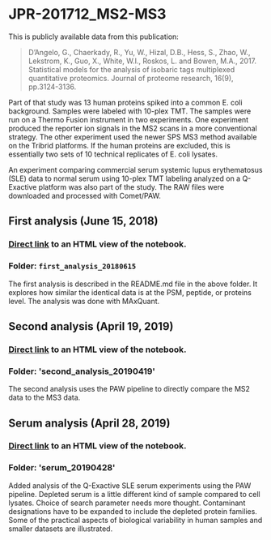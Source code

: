 # JPR-201712_MS2-MS3

This is publicly available data from this publication:
> D’Angelo, G., Chaerkady, R., Yu, W., Hizal, D.B., Hess, S., Zhao, W., Lekstrom, K., Guo, X., White, W.I., Roskos, L. and Bowen, M.A., 2017. Statistical models for the analysis of isobaric tags multiplexed quantitative proteomics. Journal of proteome research, 16(9), pp.3124-3136.

Part of that study was 13 human proteins spiked into a common E. coli background. Samples were labeled with 10-plex TMT. The samples were run on a Thermo Fusion instrument in two experiments. One experiment produced the reporter ion signals in the MS2 scans in a more conventional strategy. The other experiment used the newer SPS MS3 method available on the Tribrid platforms. If the human proteins are excluded, this is essentially two sets of 10 technical replicates of E. coli lysates.

An experiment comparing commercial serum systemic lupus erythematosus (SLE) data to normal serum using 10-plex TMT labeling analyzed on a Q-Exactive platform was also part of the study. The RAW files were downloaded and processed with Comet/PAW. 

## First analysis (June 15, 2018)

### [Direct link](https://pwilmart.github.io/TMT_analysis_examples/MS2MS3_peptides_proteins.html) to an HTML view of the notebook.

### Folder: `first_analysis_20180615`

The first analysis is described in the README.md file in the above folder. It explores how similar the identical data is at the PSM, peptide, or proteins level. The analysis was done with MAxQuant.

## Second analysis (April 19, 2019)

### [Direct link](https://pwilmart.github.io/TMT_analysis_examples/JPR-2017_E-coli_MS2-MS3.html) to an HTML view of the notebook.

### Folder: 'second_analysis_20190419'

The second analysis uses the PAW pipeline to directly compare the MS2 data to the MS3 data.

## Serum analysis (April 28, 2019)

### [Direct link](https://pwilmart.github.io/TMT_analysis_examples/JPR-2017_serum.html) to an HTML view of the notebook.

### Folder: 'serum_20190428'

Added analysis of the Q-Exactive SLE serum experiments using the PAW pipeline. Depleted serum is a little different kind of sample compared to cell lysates. Choice of search parameter needs more thought. Contaminant designations have to be expanded to include the depleted protein families. Some of the practical aspects of biological variability in human samples and smaller datasets are illustrated.
